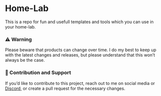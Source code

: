 # Home-Lab

This is a repo for fun and usefull templates and tools which you can use in your home-lab.


### ⚠️ Warning

Please beware that products can change over time. I do my best to keep up with the latest changes and releases, but please understand that this won’t always be the case.


### 🤝 Contribution and Support
If you’d like to contribute to this project, reach out to me on social media or [Discord](https://discord.psychokings.com), or create a pull request for the necessary changes. 
